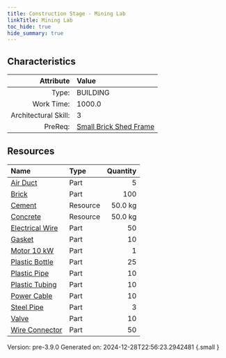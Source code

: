 ```yaml
---
title: Construction Stage - Mining Lab
linkTitle: Mining Lab
toc_hide: true
hide_summary: true
---
```


## Characteristics

| Attribute      | Value |
|--------:|:------|
|Type:|BUILDING|
|Work Time:|1000.0|
|Architectural Skill:|3|
|PreReq:|[Small Brick Shed Frame](/docs/definitions/construction/small-brick-shed-frame)|

## Resources

| Name | Type | Quantity |
|:-----|:-----|-----:|
|[Air Duct](/docs/definitions/part/air-duct)|Part|5|
|[Brick](/docs/definitions/part/brick)|Part|100|
|[Cement](/docs/definitions/resource/cement)|Resource|50.0 kg|
|[Concrete](/docs/definitions/resource/concrete)|Resource|50.0 kg|
|[Electrical Wire](/docs/definitions/part/electrical-wire)|Part|50|
|[Gasket](/docs/definitions/part/gasket)|Part|10|
|[Motor 10 kW](/docs/definitions/part/motor-10-kw)|Part|1|
|[Plastic Bottle](/docs/definitions/part/plastic-bottle)|Part|25|
|[Plastic Pipe](/docs/definitions/part/plastic-pipe)|Part|10|
|[Plastic Tubing](/docs/definitions/part/plastic-tubing)|Part|10|
|[Power Cable](/docs/definitions/part/power-cable)|Part|10|
|[Steel Pipe](/docs/definitions/part/steel-pipe)|Part|3|
|[Valve](/docs/definitions/part/valve)|Part|10|
|[Wire Connector](/docs/definitions/part/wire-connector)|Part|50|



Version: pre-3.9.0 Generated on: 2024-12-28T22:56:23.2942481
{.small }